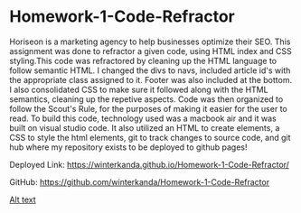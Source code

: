 # Homework-1-Code-Refractor

Horiseon is a marketing agency to help businesses optimize their SEO. This assignment was done to refractor a given code, using HTML index and CSS styling.This code was refractored by cleaning up the HTML language to follow semantic HTML. I changed the divs to navs, included article id's with the appropriate class assigned to it. Footer was also included at the bottom. I also consolidated CSS to make sure it followed along with the HTML semantics, cleaning up the repetive aspects. Code was then organized to follow the Scout's Rule, for the purposes of making it easier for the user to read. To build this code, technology used was a macbook air and it was built on visual studio code. It also utilized an HTML to create elements, a CSS to style the html elements, git to track changes to source code, and git hub where my repository exists to be deployed to github pages!

Deployed Link: https://winterkanda.github.io/Homework-1-Code-Refractor/

GitHub: https://github.com/winterkanda/Homework-1-Code-Refractor

[Alt text](screenshot-horiseon.png)
